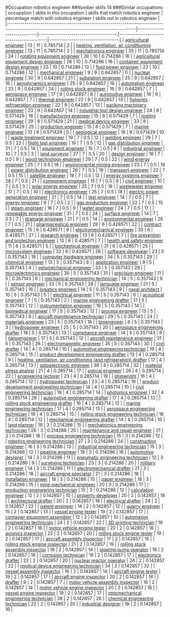 #Occupation robotics engineer
##Number skills 14
###Similar occupations:
| occupation                                                                                                                                  |   skills in this occupation |   skills that match robotics engineer |   percentage match with robotics engineer |   skills not in robotics engineer |
|:--------------------------------------------------------------------------------------------------------------------------------------------|----------------------------:|--------------------------------------:|------------------------------------------:|----------------------------------:|
| [agricultural engineer](agricultural_engineer.md)                                                                                           |                          13 |                                    11 |                                  0.785714 |                                 2 |
| [heating, ventilation, air conditioning engineer](heating,_ventilation,_air_conditioning_engineer.md)                                       |                          13 |                                    11 |                                  0.785714 |                                 2 |
| [mechatronics engineer](mechatronics_engineer.md)                                                                                           |                          35 |                                    11 |                                  0.785714 |                                24 |
| [rotating equipment engineer](rotating_equipment_engineer.md)                                                                               |                          26 |                                    10 |                                  0.714286 |                                16 |
| [agricultural equipment design engineer](agricultural_equipment_design_engineer.md)                                                         |                          26 |                                    10 |                                  0.714286 |                                16 |
| [container equipment design engineer](container_equipment_design_engineer.md)                                                               |                          23 |                                    10 |                                  0.714286 |                                13 |
| [fluid power engineer](fluid_power_engineer.md)                                                                                             |                          22 |                                    10 |                                  0.714286 |                                12 |
| [mechanical engineer](mechanical_engineer.md)                                                                                               |                           9 |                                     9 |                                  0.642857 |                                 0 |
| [nuclear engineer](nuclear_engineer.md)                                                                                                     |                          30 |                                     9 |                                  0.642857 |                                21 |
| [substation engineer](substation_engineer.md)                                                                                               |                          25 |                                     9 |                                  0.642857 |                                16 |
| [aerodynamics engineer](aerodynamics_engineer.md)                                                                                           |                          25 |                                     9 |                                  0.642857 |                                16 |
| [automation engineer](automation_engineer.md)                                                                                               |                          33 |                                     9 |                                  0.642857 |                                24 |
| [rolling stock engineer](rolling_stock_engineer.md)                                                                                         |                          16 |                                     9 |                                  0.642857 |                                 7 |
| [aerospace engineer](aerospace_engineer.md)                                                                                                 |                          17 |                                     9 |                                  0.642857 |                                 8 |
| [automotive engineer](automotive_engineer.md)                                                                                               |                          16 |                                     9 |                                  0.642857 |                                 7 |
| [thermal engineer](thermal_engineer.md)                                                                                                     |                          22 |                                     9 |                                  0.642857 |                                13 |
| [fisheries refrigeration engineer](fisheries_refrigeration_engineer.md)                                                                     |                          22 |                                     9 |                                  0.642857 |                                13 |
| [packing machinery engineer](packing_machinery_engineer.md)                                                                                 |                          23 |                                     9 |                                  0.642857 |                                14 |
| [industrial tool design engineer](industrial_tool_design_engineer.md)                                                                       |                          24 |                                     8 |                                  0.571429 |                                16 |
| [manufacturing engineer](manufacturing_engineer.md)                                                                                         |                          15 |                                     8 |                                  0.571429 |                                 7 |
| [tooling engineer](tooling_engineer.md)                                                                                                     |                          29 |                                     8 |                                  0.571429 |                                21 |
| [medical device engineer](medical_device_engineer.md)                                                                                       |                          33 |                                     8 |                                  0.571429 |                                25 |
| [production engineer](production_engineer.md)                                                                                               |                          15 |                                     8 |                                  0.571429 |                                 7 |
| [marine engineer](marine_engineer.md)                                                                                                       |                          13 |                                     8 |                                  0.571429 |                                 5 |
| [geological engineer](geological_engineer.md)                                                                                               |                          18 |                                     8 |                                  0.571429 |                                10 |
| [waste treatment engineer](waste_treatment_engineer.md)                                                                                     |                          19 |                                     7 |                                  0.5      |                                12 |
| [welding engineer](welding_engineer.md)                                                                                                     |                          29 |                                     7 |                                  0.5      |                                22 |
| [flight test engineer](flight_test_engineer.md)                                                                                             |                          19 |                                     7 |                                  0.5      |                                12 |
| [gas distribution engineer](gas_distribution_engineer.md)                                                                                   |                          21 |                                     7 |                                  0.5      |                                14 |
| [equipment engineer](equipment_engineer.md)                                                                                                 |                          15 |                                     7 |                                  0.5      |                                 8 |
| [industrial engineer](industrial_engineer.md)                                                                                               |                          10 |                                     7 |                                  0.5      |                                 3 |
| [land surveyor](land_surveyor.md)                                                                                                           |                          27 |                                     7 |                                  0.5      |                                20 |
| [design engineer](design_engineer.md)                                                                                                       |                          16 |                                     7 |                                  0.5      |                                 9 |
| [wood technology engineer](wood_technology_engineer.md)                                                                                     |                          29 |                                     7 |                                  0.5      |                                22 |
| [wind energy engineer](wind_energy_engineer.md)                                                                                             |                          25 |                                     7 |                                  0.5      |                                18 |
| [environmental mining engineer](environmental_mining_engineer.md)                                                                           |                          23 |                                     7 |                                  0.5      |                                16 |
| [power distribution engineer](power_distribution_engineer.md)                                                                               |                          26 |                                     7 |                                  0.5      |                                19 |
| [transport engineer](transport_engineer.md)                                                                                                 |                          22 |                                     7 |                                  0.5      |                                15 |
| [satellite engineer](satellite_engineer.md)                                                                                                 |                          19 |                                     7 |                                  0.5      |                                12 |
| [energy systems engineer](energy_systems_engineer.md)                                                                                       |                          28 |                                     7 |                                  0.5      |                                21 |
| [component engineer](component_engineer.md)                                                                                                 |                          15 |                                     7 |                                  0.5      |                                 8 |
| [civil engineer](civil_engineer.md)                                                                                                         |                          10 |                                     7 |                                  0.5      |                                 3 |
| [solar energy engineer](solar_energy_engineer.md)                                                                                           |                          25 |                                     7 |                                  0.5      |                                18 |
| [wastewater engineer](wastewater_engineer.md)                                                                                               |                          17 |                                     7 |                                  0.5      |                                10 |
| [electronics engineer](electronics_engineer.md)                                                                                             |                          25 |                                     7 |                                  0.5      |                                18 |
| [electric power generation engineer](electric_power_generation_engineer.md)                                                                 |                          21 |                                     7 |                                  0.5      |                                14 |
| [test engineer](test_engineer.md)                                                                                                           |                          14 |                                     7 |                                  0.5      |                                 7 |
| [energy engineer](energy_engineer.md)                                                                                                       |                           9 |                                     7 |                                  0.5      |                                 2 |
| [gas production engineer](gas_production_engineer.md)                                                                                       |                          22 |                                     7 |                                  0.5      |                                15 |
| [steam engineer](steam_engineer.md)                                                                                                         |                          16 |                                     7 |                                  0.5      |                                 9 |
| [water engineer](water_engineer.md)                                                                                                         |                          24 |                                     7 |                                  0.5      |                                17 |
| [renewable energy engineer](renewable_energy_engineer.md)                                                                                   |                          31 |                                     7 |                                  0.5      |                                24 |
| [surface engineer](surface_engineer.md)                                                                                                     |                          14 |                                     7 |                                  0.5      |                                 7 |
| [drainage engineer](drainage_engineer.md)                                                                                                   |                          21 |                                     7 |                                  0.5      |                                14 |
| [environmental engineer](environmental_engineer.md)                                                                                         |                          28 |                                     7 |                                  0.5      |                                21 |
| [pharmaceutical engineer](pharmaceutical_engineer.md)                                                                                       |                          28 |                                     6 |                                  0.428571 |                                22 |
| [contract engineer](contract_engineer.md)                                                                                                   |                          15 |                                     6 |                                  0.428571 |                                 9 |
| [electromechanical engineer](electromechanical_engineer.md)                                                                                 |                          33 |                                     6 |                                  0.428571 |                                27 |
| [research engineer](research_engineer.md)                                                                                                   |                          13 |                                     6 |                                  0.428571 |                                 7 |
| [fire prevention and protection engineer](fire_prevention_and_protection_engineer.md)                                                       |                          13 |                                     6 |                                  0.428571 |                                 7 |
| [health and safety engineer](health_and_safety_engineer.md)                                                                                 |                          11 |                                     6 |                                  0.428571 |                                 5 |
| [biochemical engineer](biochemical_engineer.md)                                                                                             |                          31 |                                     6 |                                  0.428571 |                                25 |
| [microsystem engineer](microsystem_engineer.md)                                                                                             |                          32 |                                     6 |                                  0.428571 |                                26 |
| [software developer](software_developer.md)                                                                                                 |                          23 |                                     5 |                                  0.357143 |                                18 |
| [computer hardware engineer](computer_hardware_engineer.md)                                                                                 |                          34 |                                     5 |                                  0.357143 |                                29 |
| [chemical engineer](chemical_engineer.md)                                                                                                   |                          13 |                                     5 |                                  0.357143 |                                 8 |
| [application engineer](application_engineer.md)                                                                                             |                           9 |                                     5 |                                  0.357143 |                                 4 |
| [optomechanical engineer](optomechanical_engineer.md)                                                                                       |                          33 |                                     5 |                                  0.357143 |                                28 |
| [microelectronics engineer](microelectronics_engineer.md)                                                                                   |                          36 |                                     5 |                                  0.357143 |                                31 |
| [precision engineer](precision_engineer.md)                                                                                                 |                          11 |                                     5 |                                  0.357143 |                                 6 |
| [mechanical engineering technician](mechanical_engineering_technician.md)                                                                   |                          14 |                                     5 |                                  0.357143 |                                 9 |
| [sensor engineer](sensor_engineer.md)                                                                                                       |                          33 |                                     5 |                                  0.357143 |                                28 |
| [language engineer](language_engineer.md)                                                                                                   |                          21 |                                     5 |                                  0.357143 |                                16 |
| [logistics engineer](logistics_engineer.md)                                                                                                 |                          14 |                                     5 |                                  0.357143 |                                 9 |
| [naval architect](naval_architect.md)                                                                                                       |                          10 |                                     5 |                                  0.357143 |                                 5 |
| [electrical engineer](electrical_engineer.md)                                                                                               |                          11 |                                     5 |                                  0.357143 |                                 6 |
| [acoustical engineer](acoustical_engineer.md)                                                                                               |                           7 |                                     5 |                                  0.357143 |                                 2 |
| [marine engineering drafter](marine_engineering_drafter.md)                                                                                 |                          17 |                                     5 |                                  0.357143 |                                12 |
| [instrumentation engineer](instrumentation_engineer.md)                                                                                     |                          19 |                                     5 |                                  0.357143 |                                14 |
| [biomedical engineer](biomedical_engineer.md)                                                                                               |                          17 |                                     5 |                                  0.357143 |                                12 |
| [process engineer](process_engineer.md)                                                                                                     |                          13 |                                     5 |                                  0.357143 |                                 8 |
| [aircraft maintenance technician](aircraft_maintenance_technician.md)                                                                       |                          29 |                                     5 |                                  0.357143 |                                24 |
| [materials engineer](materials_engineer.md)                                                                                                 |                          23 |                                     5 |                                  0.357143 |                                18 |
| [bioengineer](bioengineer.md)                                                                                                               |                           8 |                                     5 |                                  0.357143 |                                 3 |
| [hydropower engineer](hydropower_engineer.md)                                                                                               |                          25 |                                     5 |                                  0.357143 |                                20 |
| [aerospace engineering drafter](aerospace_engineering_drafter.md)                                                                           |                          18 |                                     5 |                                  0.357143 |                                13 |
| [compliance engineer](compliance_engineer.md)                                                                                               |                          14 |                                     5 |                                  0.357143 |                                 9 |
| [nanoengineer](nanoengineer.md)                                                                                                             |                          17 |                                     5 |                                  0.357143 |                                12 |
| [aircraft maintenance engineer](aircraft_maintenance_engineer.md)                                                                           |                          31 |                                     5 |                                  0.357143 |                                26 |
| [electromagnetic engineer](electromagnetic_engineer.md)                                                                                     |                          35 |                                     5 |                                  0.357143 |                                30 |
| [civil drafter](civil_drafter.md)                                                                                                           |                          14 |                                     4 |                                  0.285714 |                                10 |
| [automotive engineering technician](automotive_engineering_technician.md)                                                                   |                          19 |                                     4 |                                  0.285714 |                                15 |
| [product development engineering drafter](product_development_engineering_drafter.md)                                                       |                          13 |                                     4 |                                  0.285714 |                                 9 |
| [heating, ventilation, air conditioning (and refrigeration) drafter](heating,_ventilation,_air_conditioning_(and_refrigeration)_drafter.md) |                          17 |                                     4 |                                  0.285714 |                                13 |
| [optoelectronic engineer](optoelectronic_engineer.md)                                                                                       |                          36 |                                     4 |                                  0.285714 |                                32 |
| [material stress analyst](material_stress_analyst.md)                                                                                       |                          21 |                                     4 |                                  0.285714 |                                17 |
| [optical engineer](optical_engineer.md)                                                                                                     |                          26 |                                     4 |                                  0.285714 |                                22 |
| [engineering lecturer](engineering_lecturer.md)                                                                                             |                          23 |                                     4 |                                  0.285714 |                                19 |
| [shipwright](shipwright.md)                                                                                                                 |                          16 |                                     4 |                                  0.285714 |                                12 |
| [hydropower technician](hydropower_technician.md)                                                                                           |                          23 |                                     4 |                                  0.285714 |                                19 |
| [product development engineering technician](product_development_engineering_technician.md)                                                 |                          14 |                                     4 |                                  0.285714 |                                10 |
| [civil engineering technician](civil_engineering_technician.md)                                                                             |                          18 |                                     4 |                                  0.285714 |                                14 |
| [photonics engineer](photonics_engineer.md)                                                                                                 |                          32 |                                     4 |                                  0.285714 |                                28 |
| [automotive engineering drafter](automotive_engineering_drafter.md)                                                                         |                          17 |                                     4 |                                  0.285714 |                                13 |
| [rolling stock engineering drafter](rolling_stock_engineering_drafter.md)                                                                   |                          16 |                                     4 |                                  0.285714 |                                12 |
| [marine engineering technician](marine_engineering_technician.md)                                                                           |                          17 |                                     4 |                                  0.285714 |                                13 |
| [aerospace engineering technician](aerospace_engineering_technician.md)                                                                     |                          19 |                                     4 |                                  0.285714 |                                15 |
| [rolling stock engineering technician](rolling_stock_engineering_technician.md)                                                             |                          16 |                                     4 |                                  0.285714 |                                12 |
| [mechanical engineering drafter](mechanical_engineering_drafter.md)                                                                         |                          14 |                                     4 |                                  0.285714 |                                10 |
| [land planner](land_planner.md)                                                                                                             |                          18 |                                     3 |                                  0.214286 |                                15 |
| [mechatronics engineering technician](mechatronics_engineering_technician.md)                                                               |                          28 |                                     3 |                                  0.214286 |                                25 |
| [maintenance and repair engineer](maintenance_and_repair_engineer.md)                                                                       |                          21 |                                     3 |                                  0.214286 |                                18 |
| [process engineering technician](process_engineering_technician.md)                                                                         |                          15 |                                     3 |                                  0.214286 |                                12 |
| [robotics engineering technician](robotics_engineering_technician.md)                                                                       |                          27 |                                     3 |                                  0.214286 |                                24 |
| [construction engineer](construction_engineer.md)                                                                                           |                          16 |                                     3 |                                  0.214286 |                                13 |
| [industrial engineering technician](industrial_engineering_technician.md)                                                                   |                          15 |                                     3 |                                  0.214286 |                                12 |
| [pipeline engineer](pipeline_engineer.md)                                                                                                   |                          19 |                                     3 |                                  0.214286 |                                16 |
| [automotive designer](automotive_designer.md)                                                                                               |                          14 |                                     3 |                                  0.214286 |                                11 |
| [pneumatic engineering technician](pneumatic_engineering_technician.md)                                                                     |                          12 |                                     3 |                                  0.214286 |                                 9 |
| [surveying technician](surveying_technician.md)                                                                                             |                          23 |                                     3 |                                  0.214286 |                                20 |
| [military engineer](military_engineer.md)                                                                                                   |                          14 |                                     3 |                                  0.214286 |                                11 |
| [electromechanical drafter](electromechanical_drafter.md)                                                                                   |                          21 |                                     3 |                                  0.214286 |                                18 |
| [aircraft engine specialist](aircraft_engine_specialist.md)                                                                                 |                          21 |                                     3 |                                  0.214286 |                                18 |
| [installation engineer](installation_engineer.md)                                                                                           |                          18 |                                     3 |                                  0.214286 |                                15 |
| [paper engineer](paper_engineer.md)                                                                                                         |                          18 |                                     3 |                                  0.214286 |                                15 |
| [mine mechanical engineer](mine_mechanical_engineer.md)                                                                                     |                          20 |                                     3 |                                  0.214286 |                                17 |
| [production engineering technician](production_engineering_technician.md)                                                                   |                          15 |                                     3 |                                  0.214286 |                                12 |
| [calculation engineer](calculation_engineer.md)                                                                                             |                          12 |                                     2 |                                  0.142857 |                                10 |
| [property developer](property_developer.md)                                                                                                 |                          20 |                                     2 |                                  0.142857 |                                18 |
| [architectural drafter](architectural_drafter.md)                                                                                           |                          20 |                                     2 |                                  0.142857 |                                18 |
| [electrical drafter](electrical_drafter.md)                                                                                                 |                          24 |                                     2 |                                  0.142857 |                                22 |
| [patent engineer](patent_engineer.md)                                                                                                       |                          14 |                                     2 |                                  0.142857 |                                12 |
| [quarry engineer](quarry_engineer.md)                                                                                                       |                          15 |                                     2 |                                  0.142857 |                                13 |
| [vessel engine tester](vessel_engine_tester.md)                                                                                             |                          19 |                                     2 |                                  0.142857 |                                17 |
| [container equipment assembler](container_equipment_assembler.md)                                                                           |                          12 |                                     2 |                                  0.142857 |                                10 |
| [automation engineering technician](automation_engineering_technician.md)                                                                   |                          24 |                                     2 |                                  0.142857 |                                22 |
| [3D printing technician](3D_printing_technician.md)                                                                                         |                          18 |                                     2 |                                  0.142857 |                                16 |
| [motor vehicle engine tester](motor_vehicle_engine_tester.md)                                                                               |                          20 |                                     2 |                                  0.142857 |                                18 |
| [avionics inspector](avionics_inspector.md)                                                                                                 |                          22 |                                     2 |                                  0.142857 |                                20 |
| [rolling stock engine tester](rolling_stock_engine_tester.md)                                                                               |                          19 |                                     2 |                                  0.142857 |                                17 |
| [aircraft assembly inspector](aircraft_assembly_inspector.md)                                                                               |                          17 |                                     2 |                                  0.142857 |                                15 |
| [rolling stock engine inspector](rolling_stock_engine_inspector.md)                                                                         |                          21 |                                     2 |                                  0.142857 |                                19 |
| [rolling stock assembly inspector](rolling_stock_assembly_inspector.md)                                                                     |                          16 |                                     2 |                                  0.142857 |                                14 |
| [pipeline pump operator](pipeline_pump_operator.md)                                                                                         |                          18 |                                     2 |                                  0.142857 |                                16 |
| [corrosion technician](corrosion_technician.md)                                                                                             |                          19 |                                     2 |                                  0.142857 |                                17 |
| [electronics drafter](electronics_drafter.md)                                                                                               |                          22 |                                     2 |                                  0.142857 |                                20 |
| [nuclear reactor operator](nuclear_reactor_operator.md)                                                                                     |                          24 |                                     2 |                                  0.142857 |                                22 |
| [medical device engineering technician](medical_device_engineering_technician.md)                                                           |                          34 |                                     2 |                                  0.142857 |                                32 |
| [vessel assembly inspector](vessel_assembly_inspector.md)                                                                                   |                          16 |                                     2 |                                  0.142857 |                                14 |
| [aircraft engine tester](aircraft_engine_tester.md)                                                                                         |                          19 |                                     2 |                                  0.142857 |                                17 |
| [aircraft engine inspector](aircraft_engine_inspector.md)                                                                                   |                          20 |                                     2 |                                  0.142857 |                                18 |
| [drafter](drafter.md)                                                                                                                       |                           9 |                                     2 |                                  0.142857 |                                 7 |
| [motor vehicle assembly inspector](motor_vehicle_assembly_inspector.md)                                                                     |                          16 |                                     2 |                                  0.142857 |                                14 |
| [motor vehicle engine inspector](motor_vehicle_engine_inspector.md)                                                                         |                          20 |                                     2 |                                  0.142857 |                                18 |
| [vessel engine inspector](vessel_engine_inspector.md)                                                                                       |                          19 |                                     2 |                                  0.142857 |                                17 |
| [optomechanical engineering technician](optomechanical_engineering_technician.md)                                                           |                          28 |                                     2 |                                  0.142857 |                                26 |
| [chemical engineering technician](chemical_engineering_technician.md)                                                                       |                          22 |                                     2 |                                  0.142857 |                                20 |
| [industrial designer](industrial_designer.md)                                                                                               |                          18 |                                     2 |                                  0.142857 |                                16 |
